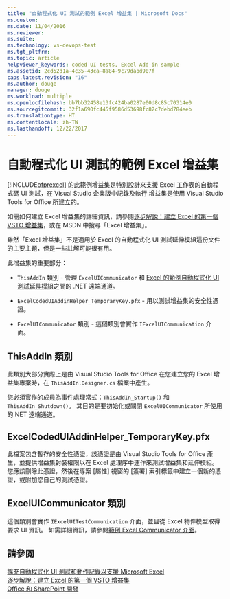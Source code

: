 ```yaml
---
title: "自動程式化 UI 測試的範例 Excel 增益集 | Microsoft Docs"
ms.custom: 
ms.date: 11/04/2016
ms.reviewer: 
ms.suite: 
ms.technology: vs-devops-test
ms.tgt_pltfrm: 
ms.topic: article
helpviewer_keywords: coded UI tests, Excel Add-in sample
ms.assetid: 2cd52d1a-4c35-43ca-8a84-9c79dabd907f
caps.latest.revision: "16"
ms.author: douge
manager: douge
ms.workload: multiple
ms.openlocfilehash: bb7bb32458e13fc424ba0287e00d8c85c70314e0
ms.sourcegitcommit: 32f1a690fc445f9586d53698fc82c7debd784eeb
ms.translationtype: HT
ms.contentlocale: zh-TW
ms.lasthandoff: 12/22/2017
---
```

# <a name="sample-excel-add-in-for-coded-ui-testing"></a>自動程式化 UI 測試的範例 Excel 增益集
[!INCLUDE[ofprexcel](../test/includes/ofprexcel_md.md)] 的此範例增益集是特別設計來支援 Excel 工作表的自動程式碼 UI 測試，在 Visual Studio 企業版中記錄及執行 增益集是使用 Visual Studio Tools for Office 所建立的。  
  
 如需如何建立 Excel 增益集的詳細資訊，請參閱[逐步解說：建立 Excel 的第一個 VSTO 增益集](http://msdn.microsoft.com/Library/a855e2be-3ecf-4112-a7f5-ec0f7fad3b5f)，或在 MSDN 中搜尋「Excel 增益集」。  
  
 雖然「Excel 增益集」不是適用於 Excel 的自動程式化 UI 測試延伸模組這份文件的主要主題，但是一些註解可能很有用。  
  
 此增益集的重要部分：  
  
-   `ThisAddIn` 類別 - 管理 `ExcelUICommunicator` 和 [Excel 的範例自動程式化 UI 測試延伸模組](../test/sample-coded-ui-test-extension-for-excel.md)之間的 .NET 遠端通道。  
  
-   `ExcelCodedUIAddinHelper_TemporaryKey.pfx` - 用以測試增益集的安全性憑證。  
  
-   `ExcelUICommunicator` 類別 - 這個類別會實作 `IExcelUICommunication` 介面。  
  
## <a name="thisaddin-class"></a>ThisAddIn 類別  
 此類別大部分實際上是由 Visual Studio Tools for Office 在您建立您的 Excel 增益集專案時，在 `ThisAddIn.Designer.cs` 檔案中產生。  
  
 您必須實作的成員為事件處理常式：`ThisAddIn_Startup()` 和 `ThisAddIn_Shutdown()`。 其目的是要初始化或關閉 `ExcelUICommunicator` 所使用的.NET 遠端通道。  
  
## <a name="excelcodeduiaddinhelpertemporarykeypfx"></a>ExcelCodedUIAddinHelper_TemporaryKey.pfx  
 此檔案包含暫存的安全性憑證，該憑證是由 Visual Studio Tools for Office 產生，並提供增益集封裝權限以在 Excel 處理序中運作來測試增益集和延伸模組。 您應該刪除此憑證，然後在專案 [屬性] 視窗的 [簽署] 索引標籤中建立一個新的憑證，或附加您自己的測試憑證。  
  
## <a name="exceluicommunicator-class"></a>ExcelUICommunicator 類別  
 這個類別會實作 `IExcelUITestCommunication` 介面，並且從 Excel 物件模型取得要求 UI 資訊。 如需詳細資訊，請參閱[範例 Excel Communicator 介面](../test/sample-excel-communicator-interface.md)。  
  
## <a name="see-also"></a>請參閱  
 [擴充自動程式化 UI 測試和動作記錄以支援 Microsoft Excel](../test/extending-coded-ui-tests-and-action-recordings-to-support-microsoft-excel.md)   
 [逐步解說：建立 Excel 的第一個 VSTO 增益集](http://msdn.microsoft.com/Library/a855e2be-3ecf-4112-a7f5-ec0f7fad3b5f)   
 [Office 和 SharePoint 開發](/office-dev/office-dev/office-and-sharepoint-development-in-visual-studio)
